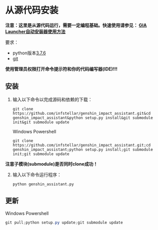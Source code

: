 # 从源代码安装

<strong>注意：这里是从源代码运行，需要一定编程基础。快速使用请参见：
[GIA Launcher自动安装器使用方法](install.md)</strong>

要求：

- python版本[3.7.6](https://www.python.org/downloads/release/python-376/)
- [git](https://git-scm.com/download/win)

**使用管理员权限打开命令提示符和你的代码编写器(IDE)!!!**

## 安装

1. 输入以下命令以完成源码和依赖的下载：

   ```shell
   git clone https://github.com/infstellar/genshin_impact_assistant.git&cd genshin_impact_assistant&python setup.py install&git submodule init&git submodule update
   ```

   Windows Powershell

   ```shell
   git clone https://github.com/infstellar/genshin_impact_assistant.git;cd genshin_impact_assistant;python setup.py install;git submodule init;git submodule update
   ```

**注意子模块(submodule)是否同时clone成功！**

2. 输入以下命令运行程序：

   ```shell
   python genshin_assistant.py
   ```

## 更新

  Windows Powershell
  ```powershell
  git pull;python setup.py update;git submodule update
  ```

